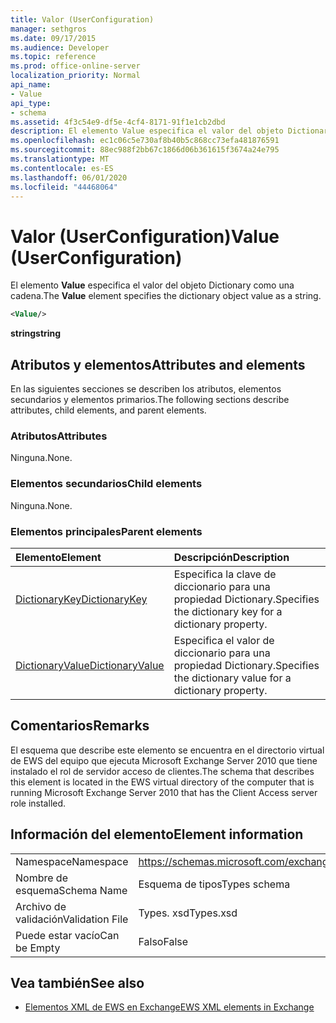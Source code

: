 ```yaml
---
title: Valor (UserConfiguration)
manager: sethgros
ms.date: 09/17/2015
ms.audience: Developer
ms.topic: reference
ms.prod: office-online-server
localization_priority: Normal
api_name:
- Value
api_type:
- schema
ms.assetid: 4f3c54e9-df5e-4cf4-8171-91f1e1cb2dbd
description: El elemento Value especifica el valor del objeto Dictionary como una cadena.
ms.openlocfilehash: ec1c06c5e730af8b40b5c868cc73efa481876591
ms.sourcegitcommit: 88ec988f2bb67c1866d06b361615f3674a24e795
ms.translationtype: MT
ms.contentlocale: es-ES
ms.lasthandoff: 06/01/2020
ms.locfileid: "44468064"
---
```

# <a name="value-userconfiguration"></a><span data-ttu-id="cc57e-103">Valor (UserConfiguration)</span><span class="sxs-lookup"><span data-stu-id="cc57e-103">Value (UserConfiguration)</span></span>

<span data-ttu-id="cc57e-104">El elemento **Value** especifica el valor del objeto Dictionary como una cadena.</span><span class="sxs-lookup"><span data-stu-id="cc57e-104">The **Value** element specifies the dictionary object value as a string.</span></span> 
  
```xml
<Value/>
```

<span data-ttu-id="cc57e-105">**string**</span><span class="sxs-lookup"><span data-stu-id="cc57e-105">**string**</span></span>

## <a name="attributes-and-elements"></a><span data-ttu-id="cc57e-106">Atributos y elementos</span><span class="sxs-lookup"><span data-stu-id="cc57e-106">Attributes and elements</span></span>

<span data-ttu-id="cc57e-107">En las siguientes secciones se describen los atributos, elementos secundarios y elementos primarios.</span><span class="sxs-lookup"><span data-stu-id="cc57e-107">The following sections describe attributes, child elements, and parent elements.</span></span>
  
### <a name="attributes"></a><span data-ttu-id="cc57e-108">Atributos</span><span class="sxs-lookup"><span data-stu-id="cc57e-108">Attributes</span></span>

<span data-ttu-id="cc57e-109">Ninguna.</span><span class="sxs-lookup"><span data-stu-id="cc57e-109">None.</span></span>
  
### <a name="child-elements"></a><span data-ttu-id="cc57e-110">Elementos secundarios</span><span class="sxs-lookup"><span data-stu-id="cc57e-110">Child elements</span></span>

<span data-ttu-id="cc57e-111">Ninguna.</span><span class="sxs-lookup"><span data-stu-id="cc57e-111">None.</span></span>
  
### <a name="parent-elements"></a><span data-ttu-id="cc57e-112">Elementos principales</span><span class="sxs-lookup"><span data-stu-id="cc57e-112">Parent elements</span></span>

|<span data-ttu-id="cc57e-113">**Elemento**</span><span class="sxs-lookup"><span data-stu-id="cc57e-113">**Element**</span></span>|<span data-ttu-id="cc57e-114">**Descripción**</span><span class="sxs-lookup"><span data-stu-id="cc57e-114">**Description**</span></span>|
|:-----|:-----|
|[<span data-ttu-id="cc57e-115">DictionaryKey</span><span class="sxs-lookup"><span data-stu-id="cc57e-115">DictionaryKey</span></span>](dictionarykey.md) <br/> |<span data-ttu-id="cc57e-116">Especifica la clave de diccionario para una propiedad Dictionary.</span><span class="sxs-lookup"><span data-stu-id="cc57e-116">Specifies the dictionary key for a dictionary property.</span></span>  <br/> |
|[<span data-ttu-id="cc57e-117">DictionaryValue</span><span class="sxs-lookup"><span data-stu-id="cc57e-117">DictionaryValue</span></span>](dictionaryvalue.md) <br/> |<span data-ttu-id="cc57e-118">Especifica el valor de diccionario para una propiedad Dictionary.</span><span class="sxs-lookup"><span data-stu-id="cc57e-118">Specifies the dictionary value for a dictionary property.</span></span>  <br/> |
   
## <a name="remarks"></a><span data-ttu-id="cc57e-119">Comentarios</span><span class="sxs-lookup"><span data-stu-id="cc57e-119">Remarks</span></span>

<span data-ttu-id="cc57e-120">El esquema que describe este elemento se encuentra en el directorio virtual de EWS del equipo que ejecuta Microsoft Exchange Server 2010 que tiene instalado el rol de servidor acceso de clientes.</span><span class="sxs-lookup"><span data-stu-id="cc57e-120">The schema that describes this element is located in the EWS virtual directory of the computer that is running Microsoft Exchange Server 2010 that has the Client Access server role installed.</span></span>
  
## <a name="element-information"></a><span data-ttu-id="cc57e-121">Información del elemento</span><span class="sxs-lookup"><span data-stu-id="cc57e-121">Element information</span></span>

|||
|:-----|:-----|
|<span data-ttu-id="cc57e-122">Namespace</span><span class="sxs-lookup"><span data-stu-id="cc57e-122">Namespace</span></span>  <br/> |https://schemas.microsoft.com/exchange/services/2006/types  <br/> |
|<span data-ttu-id="cc57e-123">Nombre de esquema</span><span class="sxs-lookup"><span data-stu-id="cc57e-123">Schema Name</span></span>  <br/> |<span data-ttu-id="cc57e-124">Esquema de tipos</span><span class="sxs-lookup"><span data-stu-id="cc57e-124">Types schema</span></span>  <br/> |
|<span data-ttu-id="cc57e-125">Archivo de validación</span><span class="sxs-lookup"><span data-stu-id="cc57e-125">Validation File</span></span>  <br/> |<span data-ttu-id="cc57e-126">Types. xsd</span><span class="sxs-lookup"><span data-stu-id="cc57e-126">Types.xsd</span></span>  <br/> |
|<span data-ttu-id="cc57e-127">Puede estar vacío</span><span class="sxs-lookup"><span data-stu-id="cc57e-127">Can be Empty</span></span>  <br/> |<span data-ttu-id="cc57e-128">Falso</span><span class="sxs-lookup"><span data-stu-id="cc57e-128">False</span></span>  <br/> |
   
## <a name="see-also"></a><span data-ttu-id="cc57e-129">Vea también</span><span class="sxs-lookup"><span data-stu-id="cc57e-129">See also</span></span>

- [<span data-ttu-id="cc57e-130">Elementos XML de EWS en Exchange</span><span class="sxs-lookup"><span data-stu-id="cc57e-130">EWS XML elements in Exchange</span></span>](ews-xml-elements-in-exchange.md)

